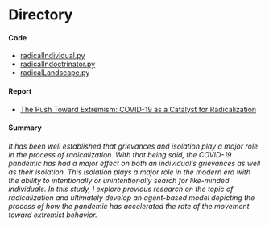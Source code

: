 # Directory

#### Code
- [radicalIndividual.py](https://github.com/brownlk99/Research-and-Projects/blob/main/COVID-19%20as%20a%20Catalyst%20for%20Radicalization/radicalIndividual.py)
- [radicalIndoctrinator.py](https://github.com/brownlk99/Research-and-Projects/blob/main/COVID-19%20as%20a%20Catalyst%20for%20Radicalization/radicalIndoctrinator.py)
- [radicalLandscape.py](https://github.com/brownlk99/Research-and-Projects/blob/main/COVID-19%20as%20a%20Catalyst%20for%20Radicalization/radicalLandscape.py)

#### Report
- [The Push Toward Extremism: COVID-19 as a Catalyst for Radicalization](https://github.com/brownlk99/Research-and-Projects/blob/main/COVID-19%20as%20a%20Catalyst%20for%20Radicalization/X497%20-%20The%20Push%20Toward%20Extremism_%20COVID-19%20as%20a%20Catalyst%20for%20Radicalization.pdf)

#### Summary
###### It has been well established that grievances and isolation play a major role in the process of radicalization. With that being said, the COVID-19 pandemic has had a major effect on both an individual’s grievances as well as their isolation. This isolation plays a major role in the modern era with the ability to intentionally or unintentionally search for like-minded individuals. In this study, I explore previous research on the topic of radicalization and ultimately develop an agent-based model depicting the process of how the pandemic has accelerated the rate of the movement toward extremist behavior.
